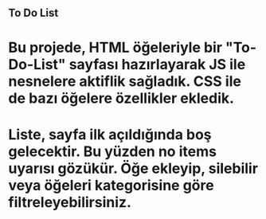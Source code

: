 ## To Do List

# Bu projede, HTML öğeleriyle bir "To-Do-List" sayfası hazırlayarak JS ile nesnelere aktiflik sağladık. CSS ile de bazı öğelere özellikler ekledik.
# Liste, sayfa ilk açıldığında boş gelecektir. Bu yüzden no items uyarısı gözükür. Öğe ekleyip, silebilir veya öğeleri kategorisine göre filtreleyebilirsiniz.
